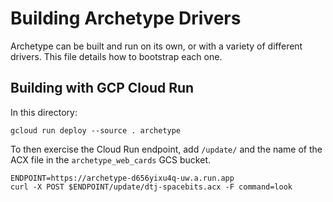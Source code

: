 # Building Archetype Drivers

Archetype can be built and run on its own, or with a variety of
different drivers.  This file details how to bootstrap each one.

## Building with GCP Cloud Run

In this directory:

```shell
gcloud run deploy --source . archetype
```

To then exercise the Cloud Run endpoint, add `/update/` and the
name of the ACX file in the `archetype_web_cards` GCS bucket.

```shell
ENDPOINT=https://archetype-d656yixu4q-uw.a.run.app
curl -X POST $ENDPOINT/update/dtj-spacebits.acx -F command=look
```
